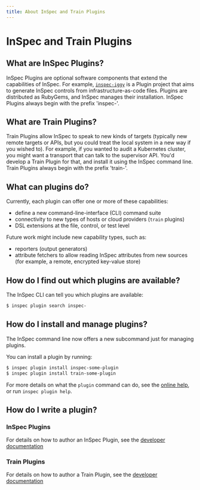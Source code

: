 ```yaml
---
title: About InSpec and Train Plugins
---
```


# InSpec and Train Plugins

## What are InSpec Plugins?

InSpec Plugins are optional software components that extend the capabilities of InSpec. For example, [`inspec-iggy`](https://github.com/inspec/inspec-iggy) is a Plugin project that aims to generate InSpec controls from infrastructure-as-code files.  Plugins are distributed as RubyGems, and InSpec manages their installation. InSpec Plugins always begin with the prefix 'inspec-'.

## What are Train Plugins?

Train Plugins allow InSpec to speak to new kinds of targets (typically new remote targets or APIs, but you could treat the local system in a new way if you wished to).  For example, if you wanted to audit a Kubernetes cluster, you might want a transport that can talk to the supervisor API.  You'd develop a Train Plugin for that, and install it using the InSpec command line. Train Plugins always begin with the prefix 'train-'.

## What can plugins do?

Currently, each plugin can offer one or more of these capabilities:

 * define a new command-line-interface (CLI) command suite
 * connectivity to new types of hosts or cloud providers (`train` plugins)
 * DSL extensions at the file, control, or test level

Future work might include new capability types, such as:

 * reporters (output generators)
 * attribute fetchers to allow reading InSpec attributes from new sources (for example, a remote, encrypted key-value store)

## How do I find out which plugins are available?

The InSpec CLI can tell you which plugins are available:

```bash
$ inspec plugin search inspec-
```

## How do I install and manage plugins?

The InSpec command line now offers a new subcommand just for managing plugins.

You can install a plugin by running:

```bash
$ inspec plugin install inspec-some-plugin
$ inspec plugin install train-some-plugin
```

For more details on what the `plugin` command can do, see the [online help](https://www.inspec.io/docs/reference/cli/#plugin), or run `inspec plugin help`.

## How do I write a plugin?

### InSpec Plugins

For details on how to author an InSpec Plugin, see the [developer documentation](https://github.com/inspec/inspec/blob/master/docs/dev/plugins.md)

### Train Plugins

For details on how to author a Train Plugin, see the [developer documentation](https://github.com/inspec/train/blob/master/docs/dev/plugins.md)